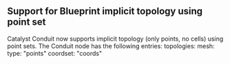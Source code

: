 ## Support for Blueprint implicit topology using point set

Catalyst Conduit now supports implicit topology (only points, no cells) using point sets.
The Conduit node has the following entries:
topologies:
  mesh:
    type: "points"
    coordset: "coords"

